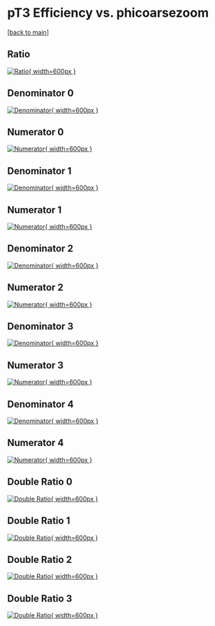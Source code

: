 # pT3 Efficiency vs. phicoarsezoom

[[back to main](./)]



## Ratio

[![Ratio](../mtv/var/pT3_vtr_0_0_eff_phicoarsezoom.png){ width=600px }](../mtv/var/pT3_vtr_0_0_eff_phicoarsezoom.pdf)

## Denominator 0

[![Denominator](../mtv/den/pT3_vtr_0_0_eff_phicoarsezoom_den0.png){ width=600px }](../mtv/den/pT3_vtr_0_0_eff_phicoarsezoom_den0.pdf)

## Numerator 0

[![Numerator](../mtv/num/pT3_vtr_0_0_eff_phicoarsezoom_num0.png){ width=600px }](../mtv/num/pT3_vtr_0_0_eff_phicoarsezoom_num0.pdf)

## Denominator 1

[![Denominator](../mtv/den/pT3_vtr_0_0_eff_phicoarsezoom_den1.png){ width=600px }](../mtv/den/pT3_vtr_0_0_eff_phicoarsezoom_den1.pdf)

## Numerator 1

[![Numerator](../mtv/num/pT3_vtr_0_0_eff_phicoarsezoom_num1.png){ width=600px }](../mtv/num/pT3_vtr_0_0_eff_phicoarsezoom_num1.pdf)

## Denominator 2

[![Denominator](../mtv/den/pT3_vtr_0_0_eff_phicoarsezoom_den2.png){ width=600px }](../mtv/den/pT3_vtr_0_0_eff_phicoarsezoom_den2.pdf)

## Numerator 2

[![Numerator](../mtv/num/pT3_vtr_0_0_eff_phicoarsezoom_num2.png){ width=600px }](../mtv/num/pT3_vtr_0_0_eff_phicoarsezoom_num2.pdf)

## Denominator 3

[![Denominator](../mtv/den/pT3_vtr_0_0_eff_phicoarsezoom_den3.png){ width=600px }](../mtv/den/pT3_vtr_0_0_eff_phicoarsezoom_den3.pdf)

## Numerator 3

[![Numerator](../mtv/num/pT3_vtr_0_0_eff_phicoarsezoom_num3.png){ width=600px }](../mtv/num/pT3_vtr_0_0_eff_phicoarsezoom_num3.pdf)

## Denominator 4

[![Denominator](../mtv/den/pT3_vtr_0_0_eff_phicoarsezoom_den4.png){ width=600px }](../mtv/den/pT3_vtr_0_0_eff_phicoarsezoom_den4.pdf)

## Numerator 4

[![Numerator](../mtv/num/pT3_vtr_0_0_eff_phicoarsezoom_num4.png){ width=600px }](../mtv/num/pT3_vtr_0_0_eff_phicoarsezoom_num4.pdf)

## Double Ratio 0

[![Double Ratio](../mtv/ratio/pT3_vtr_0_0_eff_phicoarsezoom_ratio0.png){ width=600px }](../mtv/ratio/pT3_vtr_0_0_eff_phicoarsezoom_ratio0.pdf)

## Double Ratio 1

[![Double Ratio](../mtv/ratio/pT3_vtr_0_0_eff_phicoarsezoom_ratio1.png){ width=600px }](../mtv/ratio/pT3_vtr_0_0_eff_phicoarsezoom_ratio1.pdf)

## Double Ratio 2

[![Double Ratio](../mtv/ratio/pT3_vtr_0_0_eff_phicoarsezoom_ratio2.png){ width=600px }](../mtv/ratio/pT3_vtr_0_0_eff_phicoarsezoom_ratio2.pdf)

## Double Ratio 3

[![Double Ratio](../mtv/ratio/pT3_vtr_0_0_eff_phicoarsezoom_ratio3.png){ width=600px }](../mtv/ratio/pT3_vtr_0_0_eff_phicoarsezoom_ratio3.pdf)

